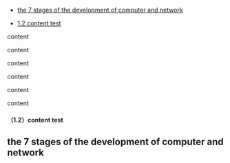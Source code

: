 
* [the 7 stages of the development of computer and network](#the-7-stages-of-the-development-of-computer-and-network)

* [1.2 content test](#content-test)


content

content

content

content

content

content

#### （1.2）content test





## the 7 stages of the development of computer and network
